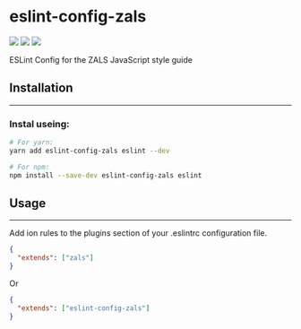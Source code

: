 [Product Info]:https://img.shields.io/badge/ESLint-Config-blue.svg
[Build Status]:https://www.travis-ci.org/chenzhenyuan/eslint-config-ion.svg?branch=master
[Publish Version]:https://img.shields.io/npm/v/eslint-config-zals.svg?registry_uri=https%3A%2F%2Fregistry.npmjs.com


<!-- --------------------------------------------- -->



# eslint-config-zals

![][Product Info]
![][Build Status]
![][Publish Version]

ESLint Config for the ZALS JavaScript style guide

## Installation

---


### Instal useing:

``` bash
# For yarn:
yarn add eslint-config-zals eslint --dev

# For npm:
npm install --save-dev eslint-config-zals eslint
```


## Usage
---

Add ion rules to the plugins section of your .eslintrc configuration file.

``` json
{
  "extends": ["zals"]
}
```

Or

``` json
{
  "extends": ["eslint-config-zals"]
}
```

